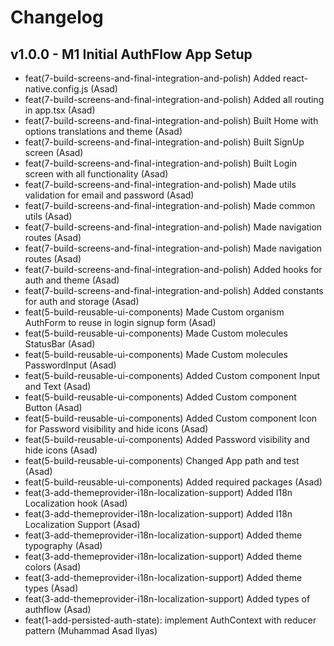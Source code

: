 # Changelog

## v1.0.0 - M1 Initial AuthFlow App Setup

- feat(7-build-screens-and-final-integration-and-polish) Added react-native.config.js (Asad)
- feat(7-build-screens-and-final-integration-and-polish) Added all routing in app.tsx (Asad)
- feat(7-build-screens-and-final-integration-and-polish) Built Home with options translations and theme (Asad)
- feat(7-build-screens-and-final-integration-and-polish) Built SignUp screen (Asad)
- feat(7-build-screens-and-final-integration-and-polish) Built Login screen with all functionality (Asad)
- feat(7-build-screens-and-final-integration-and-polish) Made utils validation for email and password (Asad)
- feat(7-build-screens-and-final-integration-and-polish) Made common utils (Asad)
- feat(7-build-screens-and-final-integration-and-polish) Made navigation routes (Asad)
- feat(7-build-screens-and-final-integration-and-polish) Made navigation routes (Asad)
- feat(7-build-screens-and-final-integration-and-polish) Added hooks for auth and theme (Asad)
- feat(7-build-screens-and-final-integration-and-polish) Added constants for auth and storage (Asad)
- feat(5-build-reusable-ui-components) Made Custom organism AuthForm to reuse in login signup form (Asad)
- feat(5-build-reusable-ui-components) Made Custom molecules StatusBar (Asad)
- feat(5-build-reusable-ui-components) Made Custom molecules PasswordInput (Asad)
- feat(5-build-reusable-ui-components) Added Custom component Input and Text (Asad)
- feat(5-build-reusable-ui-components) Added Custom component Button (Asad)
- feat(5-build-reusable-ui-components) Added Custom component Icon for Password visibility and hide icons (Asad)
- feat(5-build-reusable-ui-components) Added Password visibility and hide icons (Asad)
- feat(5-build-reusable-ui-components) Changed App path and test (Asad)
- feat(5-build-reusable-ui-components) Added required packages (Asad)
- feat(3-add-themeprovider-i18n-localization-support) Added I18n Localization hook (Asad)
- feat(3-add-themeprovider-i18n-localization-support) Added I18n Localization Support (Asad)
- feat(3-add-themeprovider-i18n-localization-support) Added theme typography (Asad)
- feat(3-add-themeprovider-i18n-localization-support) Added theme colors (Asad)
- feat(3-add-themeprovider-i18n-localization-support) Added theme types (Asad)
- feat(3-add-themeprovider-i18n-localization-support) Added types of authflow (Asad)
- feat(1-add-persisted-auth-state): implement AuthContext with reducer pattern (Muhammad Asad Ilyas)
